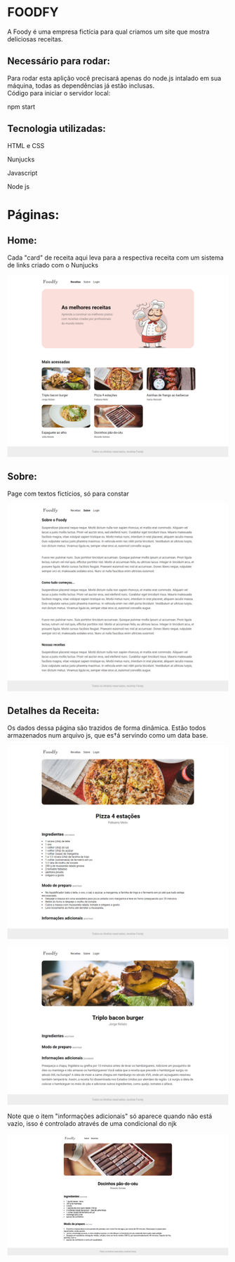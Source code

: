 FOODFY
======

A Foody é uma empresa fictícia para qual criamos um site que mostra
deliciosas receitas.

Necessário para rodar:
----------------------

Para rodar esta aplição você precisará apenas do node.js intalado em sua
máquina, todas as dependências já estão inclusas. \
 Código para iniciar o servidor local:

npm start

Tecnologia utilizadas:
----------------------

HTML e CSS

Nunjucks

Javascript

Node js

Páginas:
========

Home:
-----

Cada "card" de receita aqui leva para a respectiva receita com um
sistema de links criado com o Nunjucks

![](/readme-content/home.png)

Sobre:
------

Page com textos fictícios, só para constar

![](/readme-content/sobre.png)

Detalhes da Receita:
--------------------

Os dados dessa página são trazidos de forma dinâmica. Estão todos
armazenados num arquivo js, que es†á servindo como um data base.

![]()![](/readme-content/receita1.png)

![]()![](/readme-content/receita2.png)

Note que o item "informações adicionais" só aparece quando não está
vazio, isso é controlado através de uma condicional do njk

![]()![](/readme-content/receita3.png)
